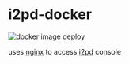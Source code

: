 # i2pd-docker

![docker image deploy](https://github.com/magicxor/i2pd-docker/workflows/docker%20image%20deploy/badge.svg)

uses [nginx](https://docs.nginx.com/nginx/admin-guide/web-server/reverse-proxy/) to access [i2pd](https://github.com/PurpleI2P/i2pd) console
